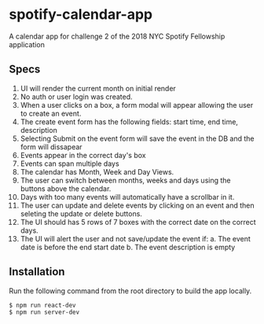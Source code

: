 # spotify-calendar-app

A calendar app for challenge 2 of the 2018 NYC Spotify Fellowship application

## Specs

1.  UI will render the current month on initial render
2.  No auth or user login was created.
3.  When a user clicks on a box, a form modal will appear allowing the user to create an event.
4.  The create event form has the following fields: start time, end time, description
5.  Selecting Submit on the event form will save the event in the DB and the form will dissapear
6.  Events appear in the correct day's box
7.  Events can span multiple days
8.  The calendar has Month, Week and Day Views.
9.  The user can switch between months, weeks and days using the buttons above the calendar.
10. Days with too many events will automatically have a scrollbar in it.
11. The user can update and delete events by clicking on an event and then seleting the update or delete buttons.
12. The UI should has 5 rows of 7 boxes with the correct date on the correct days.
13. The UI will alert the user and not save/update the event if:
    a. The event date is before the end start date
    b. The event description is empty

## Installation

Run the following command from the root directory to build the app locally.

```sh
$ npm run react-dev
$ npm run server-dev
```
